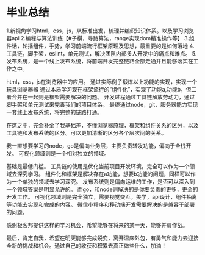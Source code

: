 # 毕业总结

1.新视角学习html，css，js，从标准出发，梳理并编织知识体系。以及学习浏览器api
2.编程与算法训练【#子棋，寻路算法，range实现dom精准操作等】
3.组件话，轮播组件，手势，学习前端流行框架原理及思想，最重要的是如何落地
4.工具链，脚手架，eslint，单元测试，解决团队内部多人开发中的痛点和难点。
5.发布系统，是一个线上发布系统，将前端开发完整链路全部走通并且能够落实在工作之中。

html，css，js在浏览器中的应用。
通过实际例子锻炼以上功能的实现，实现一个玩具浏览器器
通过本质学习现在框架流行的“组件化”，实现了功能a,功能b，但二者合并在一起则是框架需要解决的问题。
开发过程通过工具链解放劳动力，通过脚手架和单元测试来完善我们的项目体系。
最终通过node，git，服务器能力实现一套线上发布系统，将完整的链路打通。

在这之中，完全补全了我基础差，不懂浏览器原理，框架和组件关系的区分，以及工具链和发布系统的区分。可以更加清晰的区分各个层次间的关系。

我一直想要学习的node，go是偏向业务层，主要负责转发功能，偏向于全栈开发。
可视化领域则是一个相对独立的领域。

基础是最低门槛。
工具链的使用是优化当前项目开发环境，完全可以作为一个领域去深究学习。
组件化和框架是解决存在a功能，想要b功能的问题，同样可以作为一个单独的领域去学习深究。
发布系统则是偏向运维的工作，是否可以深入到一个领域答案是明显允许的。
而go，和node则解决的是你要负责的更多，更全的开发工作。
可视化领域则是完全独立，需要视觉交互，美学，api设计，组件抽离等功能去实现和完成的内容。
微信小程序和移动端开发需要解决的是兼容于部署的问题。

感谢极客邦提供这样的学习机会，希望能够在将来的某一天，能够并肩作战。

最后，肯定自我，希望在明天能够完成蜕变，离开温床外包，有勇气和能力去迎接全新的挑战和机会。通过自己的收获和积累去真正做些什么，加油！
